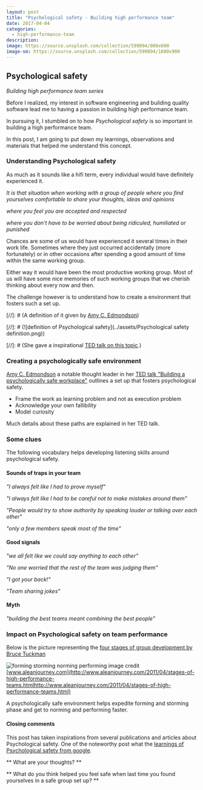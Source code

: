 ```yaml
---
layout: post
title: "Psychological safety - Building high performance team"
date: 2017-04-04
categories:
  - high-performance-team
description:
image: https://source.unsplash.com/collection/599894/800x600
image-sm: https://source.unsplash.com/collection/599894/1600x900
---
```


## Psychological safety

*Building high performance team series*

Before I realized, my interest in software engineering and building quality software lead me to having a passion in building high performance team.

In pursuing it, I stumbled on to how _Psychological safety_ is so important in building a high performance team.

In this post, I am going to put down my learnings, observations and materials that helped me understand this concept.


### Understanding Psychological safety

As much as it sounds like a hifi term, every individual would have definitely experienced it.

_It is that situation when working with a group of people where you find yourselves comfortable to share your thoughts, ideas and opinions_

_where you feel you are accepted and respected_

_where you don't have to be worried about being ridiculed, humiliated or punished_

Chances are some of us would have experienced it several times in their work life. Sometimes where they just occurred accidentally (more fortunately) or in other occasions after spending a good amount of time within the same working group.

Either way it would have been the most productive working group. Most of us will have some nice memories of such working groups that we cherish thinking about every now and then.

The challenge however is to understand how to create a environment that fosters such a set up.

[//]: # (A definition of it given by [Amy C. Edmondson](https://g.co/kgs/z2Lcwf))

[//]: # (![definition of Psychological safety](../assets/Psychological safety definition.png))

[//]: # (She gave a inspirational [TED talk on this topic](https://www.youtube.com/watch?v=LhoLuui9gX8).)


### Creating a psychologically safe environment

[Amy C. Edmondson](https://g.co/kgs/z2Lcwf) a notable thought leader in her [TED talk "Building a psychologically safe workplace"](https://www.youtube.com/watch?v=LhoLuui9gX8) outlines a set up that fosters psychological safety.

  * Frame the work as learning problem and not as execution problem
  * Acknowledge your own fallibility
  * Model curiosity

Much details about these paths are explained in her TED talk.


### Some clues

The following vocabulary helps developing listening skills around psychological safety.


#### Sounds of traps in your team

_"I always felt like I had to prove myself"_

_"I always felt like I had to be careful not to make mistakes around them"_

_"People would try to show authority by speaking louder or talking over each other"_

_"only a few members speak most of the time"_


#### Good signals

_"we all felt like we could say anything to each other"_

_"No one worried that the rest of the team was judging them"_

_"I got your back!"_

_"Team sharing jokes"_


#### Myth

_"building the best teams meant combining the best people"_


### Impact on Psychological safety on team performance

Below is the picture representing the [four stages of group development by Bruce Tuckman](https://en.wikipedia.org/wiki/Tuckman%27s_stages_of_group_development)


![forming storming norming performing](http://3.bp.blogspot.com/-H9_AmIgf464/TaJeGbKuyQI/AAAAAAAAARs/H_lLhVAXyeQ/s1600/Tuckmans+model.png)
image credit [www.aleanjourney.com](http://www.aleanjourney.com/2011/04/stages-of-high-performance-teams.htmlhttp://www.aleanjourney.com/2011/04/stages-of-high-performance-teams.html)

A psychologically safe environment helps expedite forming and storming phase and get to norming and performing faster.


#### Closing comments

This post has taken inspirations from several publications and articles about Psychological safety. One of the noteworthy post what the [learnings of Psychological safety from google](https://www.nytimes.com/2016/02/28/magazine/what-google-learned-from-its-quest-to-build-the-perfect-team.html?_r=0).

** What are your thoughts? **

** What do you think helped you feel safe when last time you found yourselves in a safe group set up? **
